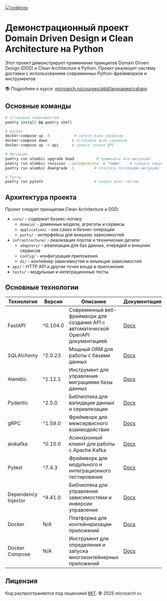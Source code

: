 [![codecov](https://codecov.io/gh/cherrykolya/microarch-ru-ddd-in-practice-python/branch/main/graph/badge.svg)](https://codecov.io/gh/cherrykolya/microarch-ru-ddd-in-practice-python)

# Демонстрационный проект Domain Driven Design и Clean Architecture на Python

Этот проект демонстрирует применение принципов Domain Driven Design (DDD) и Clean Architecture в Python. Проект реализует систему доставки с использованием современных Python-фреймворков и инструментов.

📚 Подробнее о курсе: [microarch.ru/courses/ddd/languages/csharp](http://microarch.ru/courses/ddd/languages/csharp)

## Основные команды

```bash
# Установка зависимостей
poetry install && poetry shell

# Docker
docker-compose up -d           # запуск всех сервисов
docker-compose down           # остановка всех сервисов
docker-compose up -d api      # запуск только API

# Миграции
poetry run alembic upgrade head          # применить все миграции
poetry run alembic revision --autogenerate -m "name"    # создать новую миграцию
poetry run alembic downgrade -1         # откатить последнюю миграцию

# Тесты
poetry run pytest                       # запуск всех тестов
```

## Архитектура проекта

Проект следует принципам Clean Architecture и DDD:

- `core/` - содержит бизнес-логику:
  - `domain/` - доменные модели, агрегаты и сервисы
  - `application/` - use cases и бизнес-операции
  - `ports/` - интерфейсы для внешних зависимостей
- `infrastructure/` - реализация портов и технические детали:
  - `adapters/` - реализации для баз данных, очередей и внешних сервисов
  - `config/` - конфигурация приложения
  - `di/` - контейнер зависимостей и инъекция зависимостей
- `api/` - HTTP API и другие точки входа в приложение
- `tests/` - модульные и интеграционные тесты

## Основные технологии

| Технология | Версия | Описание | Документация |
|------------|---------|-----------|--------------|
| FastAPI | ^0.104.0 | Современный веб-фреймворк для создания API с автоматической OpenAPI документацией | [Docs](https://fastapi.tiangolo.com/) |
| SQLAlchemy | ^2.0.23 | Мощный ORM для работы с базами данных | [Docs](https://docs.sqlalchemy.org/en/20/) |
| Alembic | ^1.12.1 | Инструмент для управления миграциями базы данных | [Docs](https://alembic.sqlalchemy.org/) |
| Pydantic | ^2.5.0 | Библиотека для валидации данных и сериализации | [Docs](https://docs.pydantic.dev/) |
| gRPC | ^1.59.0 | Фреймворк для межсервисного взаимодействия | [Docs](https://grpc.io/docs/languages/python/) |
| aiokafka | ^0.10.0 | Асинхронный клиент для работы с Apache Kafka | [Docs](https://aiokafka.readthedocs.io/) |
| Pytest | ^7.4.3 | Фреймворк для модульного и интеграционного тестирования | [Docs](https://docs.pytest.org/) |
| Dependency Injector | ^4.41.0 | Библиотека для управления зависимостями и инверсии управления | [Docs](https://python-dependency-injector.ets-labs.org/) |
| Docker | N/A | Платформа для контейнеризации приложений | [Docs](https://docs.docker.com/) |
| Docker Compose | N/A | Инструмент для определения и запуска многоконтейнерных приложений | [Docs](https://docs.docker.com/compose/) |

## Лицензия

Код распространяется под лицензией [MIT](./LICENSE).
© 2025 microarch.ru
